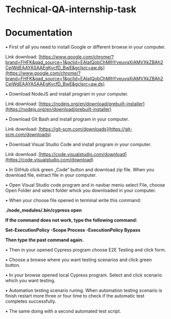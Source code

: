 # Technical-QA-internship-task

# Documentation
•	First of all you need to install Google or different browse in your computer.

Link download: [https://www.google.com/chrome/?brand=FHFK&gad_source=1&gclid=EAIaIQobChMIhYveuvqXiAMVXkZBAh2CejWdEAAYASAAEgKycfD_BwE&gclsrc=aw.ds](https://www.google.com/chrome/?brand=FHFK&gad_source=1&gclid=EAIaIQobChMIhYveuvqXiAMVXkZBAh2CejWdEAAYASAAEgKycfD_BwE&gclsrc=aw.ds)

•	Download NodeJS and install program in your computer.

Link download: [https://nodejs.org/en/download/prebuilt-installer](https://nodejs.org/en/download/prebuilt-installer)

•	Download Git Bash and install program in your computer.

Link download: [https://git-scm.com/downloads](https://git-scm.com/downloads)

•	Download Visual Studio Code and install program in your computer.

Link download: [https://code.visualstudio.com/download](https://code.visualstudio.com/download)

•	In GitHub click green „Code“ button and download zip file. When you download file, extract file in your computer.

•	Open Visual Studio code program and in navbar meniu select File, choose Open Folder and select folder whick you downloaded in your computer.

•	When your choose file opened in terminal write this command:

<b>./node_modules/.bin/cypress open</b>

<b> If the command does not work, type the following command:</b>

<b>Set-ExecutionPolicy -Scope Process -ExecutionPolicy Bypass</b>

<b>Then type the past command again.</b>

•	Then in your opened Cypress program choose E2E Testing and click form.

•	Choose a browse where you want testing scenarios and click green button.

•	In your browse opened local Cypress program. Select and click scenario which you want testing.

•	Automation testing scenario runing. When automation testing scenario is finish restart more  three or four time to check if the automatic test completes successfully.

•	The same doing with a second automated test script.

 

